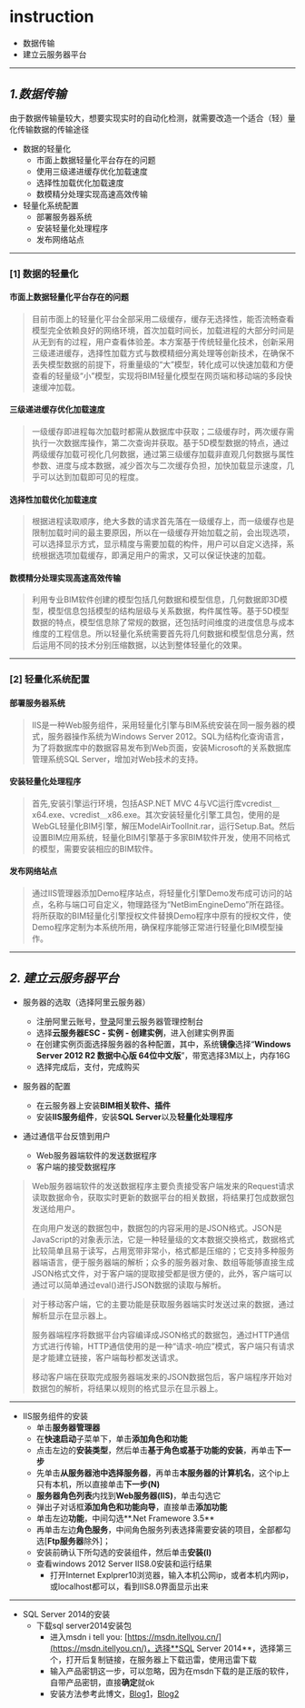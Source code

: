 # **instruction**

- 数据传输
- 建立云服务器平台

---

## *1.数据传输*

由于数据传输量较大，想要实现实时的自动化检测，就需要改造一个适合（轻）量化传输数据的传输途径

- 数据的轻量化
  - 市面上数据轻量化平台存在的问题
  - 使用三级递进缓存优化加载速度
  - 选择性加载优化加载速度
  - 数模精分处理实现高速高效传输
- 轻量化系统配置
  - 部署服务器系统
  - 安装轻量化处理程序
  - 发布网络站点

---

### [1] 数据的轻量化

#### 市面上数据轻量化平台存在的问题

> 目前市面上的轻量化平台全部采用二级缓存，缓存无选择性，能否流畅查看模型完全依赖良好的网络环境，首次加载时间长，加载进程的大部分时间是从无到有的过程，用户查看体验差。本方案基于传统轻量化技术，创新采用三级递进缓存，选择性加载方式与数模精细分离处理等创新技术，在确保不丢失模型数据的前提下，将重量级的“大”模型，转化成可以快速加载和方便查看的轻量级“小”模型，实现将BIM轻量化模型在网页端和移动端的多段快速缓冲加载。

#### 三级递进缓存优化加载速度

> 一级缓存即进程每次加载时都需从数据库中获取；二级缓存时，两次缓存需执行一次数据库操作，第二次查询并获取。基于5D模型数据的特点，通过两级缓存加载可视化几何数据，通过第三级缓存加载非直观几何数据与属性参数、进度与成本数据，减少首次与二次缓存负担，加快加载显示速度，几乎可以达到加载即可见的程度。

#### 选择性加载优化加载速度

> 根据进程读取顺序，绝大多数的请求首先落在一级缓存上，而一级缓存也是限制加载时间的最主要原因，所以在一级缓存开始加载之前，会出现选项，可以选择显示方式，显示精度与需要加载的构件，用户可以自定义选择，系统根据选项加载缓存，即满足用户的需求，又可以保证快速的加载。

#### 数模精分处理实现高速高效传输

> 利用专业BIM软件创建的模型包括几何数据和模型信息，几何数据即3D模型，模型信息包括模型的结构层级与关系数据，构件属性等。基于5D模型数据的特点，模型信息除了常规的数据，还包括时间维度的进度信息与成本维度的工程信息。所以轻量化系统需要首先将几何数据和模型信息分离，然后运用不同的技术分别压缩数据，以达到整体轻量化的效果。

---

### [2] 轻量化系统配置

#### 部署服务器系统

> IIS是一种Web服务组件，采用轻量化引擎与BIM系统安装在同一服务器的模式，服务器操作系统为Windows Server 2012。SQL为结构化查询语言，为了将数据库中的数据容易发布到Web页面，安装Microsoft的关系数据库管理系统SQL Server，增加对Web技术的支持。

#### 安装轻量化处理程序

> 首先,安装引擎运行环境，包括ASP.NET MVC 4与VC运行库vcredist＿x64.exe、vcredist＿x86.exe。其次安装轻量化引擎工具包，使用的是WebGL轻量化BIM引擎，解压ModelAirToolInit.rar，运行Setup.Bat。然后设置BIM应用系统，轻量化BIM引擎基于多家BIM软件开发，使用不同格式的模型，需要安装相应的BIM软件。

#### 发布网络站点

> 通过IIS管理器添加Demo程序站点，将轻量化引擎Demo发布成可访问的站点，名称与端口可自定义，物理路径为“NetBimEngineDemo”所在路径。将所获取的BIM轻量化引擎授权文件替换Demo程序中原有的授权文件，使Demo程序定制为本系统所用，确保程序能够正常进行轻量化BIM模型操作。

---

## *2. 建立云服务器平台*

- 服务器的选取（选择阿里云服务器）
  - 注册阿里云账号，[登录](https://account.aliyun.com/login/login.htm?oauth_callback=https%3A%2F%2Fecs.console.aliyun.com%2F%3Fspm%3D5176.doc25416.2.2.OVBjYl#/home)阿里云服务器管理控制台
  - 选择**云服务器ESC - 实例 - 创建实例**，进入创建实例界面
  - 在创建实例页面选择服务器的各种配置，其中，系统**镜像**选择“**Windows Server 2012 R2 数据中心版 64位中文版**”，带宽选择3M以上，内存16G
  - 选择完成后，支付，完成购买

- 服务器的配置
  - 在云服务器上安装**BIM相关软件、插件**
  - 安装**IIS服务组件**，安装**SQL Server**以及**轻量化处理程序**
- 通过通信平台反馈到用户
  - Web服务器端软件的发送数据程序
  - 客户端的接受数据程序

> Web服务器端软件的发送数据程序主要负责接受客户端发来的Request请求读取数据命令，获取实时更新的数据平台的相关数据，将结果打包成数据包发送给用户。
>
> 在向用户发送的数据包中，数据包的内容采用的是JSON格式。JSON是JavaScript的对象表示法，它是一种轻量级的文本数据交换格式，数据格式比较简单且易于读写，占用宽带非常小，格式都是压缩的；它支持多种服务器端语言，便于服务器端的解析；众多的服务器对象、数组等能够直接生成JSON格式文件，对于客户端的提取接受都是很方便的，此外，客户端可以通过可以简单通过eval()进行JSON数据的读取与解析。

> 对于移动客户端，它的主要功能是获取服务器端实时发送过来的数据，通过解析显示在显示器上。
>
> 服务器端程序将数据平台内容编译成JSON格式的数据包，通过HTTP通信方式进行传输，HTTP通信使用的是一种“请求-响应”模式，客户端只有请求是才能建立链接，客户端每秒都发送请求。
>
> 移动客户端在获取完成服务器端发来的JSON数据包后，客户端程序开始对数据包的解析，将结果以规则的格式显示在显示器上。

---

- IIS服务组件的安装
  - 单击**服务器管理器**
  - 在**快速启动**子菜单下，单击**添加角色和功能**
  - 点击左边的**安装类型**，然后单击**基于角色或基于功能的安装**，再单击**下一步**
  - 先单击**从服务器池中选择服务器**，再单击**本服务器的计算机名**，这个ip上只有本机，所以直接单击**下一步(N)**
  - **服务器角色列表**内找到**Web服务器(IIS)**，单击勾选它
  - 弹出子对话框**添加角色和功能向导**，直接单击**添加功能**
  - 单击左边**功能**，中间勾选**.Net Framewore 3.5**
  - 再单击左边**角色服务**，中间角色服务列表选择需要安装的项目，全部都勾选[**Ftp服务器**除外]；
  - 安装前确认下所勾选的安装组件，然后单击**安装(I)**
  - 查看windows 2012 Server IIS8.0安装和运行结果
    - 打开Internet Explprer10浏览器，输入本机公网ip，或者本机内网ip，或localhost都可以，看到IIS8.0界面显示出来

---

- SQL Server 2014的安装
  - 下载sql server2014安装包
    - 进入msdn i tell you: [https://msdn.itellyou.cn/](https://msdn.itellyou.cn/)，选择**SQL Server 2014**，选择第三个，打开后复制链接，在服务器上下载迅雷，使用迅雷下载
    - 输入产品密钥这一步，可以忽略，因为在msdn下载的是正版的软件，自带产品密钥，直接**确定**就ok
    - 安装方法参考此博文，[Blog1](https://blog.csdn.net/shenliang1985/article/details/79123121)，[Blog2](https://blog.csdn.net/shenliang1985/article/details/79123121)

